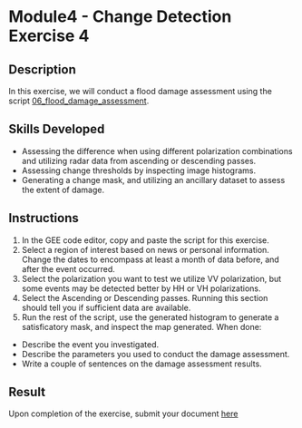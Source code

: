 # Module4 - Change Detection Exercise 4

## Description
In this exercise, we will conduct a flood damage assessment using the script [06_flood_damage_assessment](https://github.com/ecodynlab/GALUP/wiki/Scripts#06_flood_damage_assessment).

## Skills Developed
- Assessing the difference when using different polarization combinations and utilizing radar data from ascending or descending passes.
- Assessing change thresholds by inspecting image histograms.
- Generating a change mask, and utilizing an ancillary dataset to assess the extent of damage.

## Instructions
1. In the GEE code editor, copy and paste the script for this exercise.
2. Select a region of interest based on news or personal information. Change the dates to encompass at least a month of data before, and after the event occurred. 
3. Select the polarization you want to test we utilize VV polarization, but some events may be detected better by HH or VH polarizations. 
4. Select the Ascending or Descending passes. Running this section should tell you if sufficient data are available.
5. Run the rest of the script, use the generated histogram to generate a satisficatory mask, and inspect the map generated.
  When done:<br>

- Describe the event you investigated.<br>
- Describe the parameters you used to conduct the damage assessment.<br>
- Write a couple of sentences on the damage assessment results.<br>

## Result
Upon completion of the exercise, submit your document [here](https://github.com/SERVIR-WA/GALUP/issues/new?assignees=Achidago&labels=Exercise_W4M2&template=w4m2-exercise2-submission.md&title=Workshop+4+Exercise+4+%5Breplace+with+your+name%5D)
